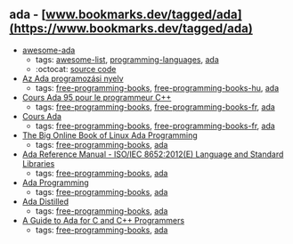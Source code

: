 ada - [www.bookmarks.dev/tagged/ada](https://www.bookmarks.dev/tagged/ada)
---
* [awesome-ada](https://github.com/ohenley/awesome-ada#readme)
    * tags: [awesome-list](../tagged/awesome-list.md), [programming-languages](../tagged/programming-languages.md), [ada](../tagged/ada.md)
    * :octocat: [source code](https://github.com/ohenley/awesome-ada#readme)
* [Az Ada programozási nyelv](http://mek.oszk.hu/01200/01256/index.phtml)
    * tags: [free-programming-books](../tagged/free-programming-books.md), [free-programming-books-hu](../tagged/free-programming-books-hu.md), [ada](../tagged/ada.md)
* [Cours Ada 95 pour le programmeur C++](http://d.feneuille.free.fr/c++%20to%20ada%201.0a.pdf)
    * tags: [free-programming-books](../tagged/free-programming-books.md), [free-programming-books-fr](../tagged/free-programming-books-fr.md), [ada](../tagged/ada.md)
* [Cours Ada](http://d.feneuille.free.fr/cours-ada-iut.zip)
    * tags: [free-programming-books](../tagged/free-programming-books.md), [free-programming-books-fr](../tagged/free-programming-books-fr.md), [ada](../tagged/ada.md)
* [The Big Online Book of Linux Ada Programming](http://www.pegasoft.ca/resources/boblap/book.html)
    * tags: [free-programming-books](../tagged/free-programming-books.md), [ada](../tagged/ada.md)
* [Ada Reference Manual - ISO/IEC 8652:2012(E) Language and Standard Libraries](http://www.ada-auth.org/standards/12rm/RM-Final.pdf)
    * tags: [free-programming-books](../tagged/free-programming-books.md), [ada](../tagged/ada.md)
* [Ada Programming](https://en.wikibooks.org/wiki/Ada_Programming)
    * tags: [free-programming-books](../tagged/free-programming-books.md), [ada](../tagged/ada.md)
* [Ada Distilled](http://www.adapower.com/pdfs/AdaDistilled07-27-2003.pdf)
    * tags: [free-programming-books](../tagged/free-programming-books.md), [ada](../tagged/ada.md)
* [A Guide to Ada for C and C++ Programmers](http://www.cs.uni.edu/~mccormic/4740/guide-c2ada.pdf)
    * tags: [free-programming-books](../tagged/free-programming-books.md), [ada](../tagged/ada.md)
